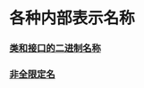 # 各种内部表示名称

### [类和接口的二进制名称](BinaryNamesOfClassesAndInterfaces.md)

### [非全限定名](NonQualifiedName.md)